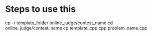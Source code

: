 # Steps to use this

cp -r template_folder online_judge/contest_name
cd online_judge/contest_name
cp template_cpp.cpp problem_name.cpp
